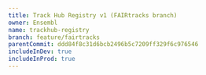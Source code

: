 ```yaml
---
title: Track Hub Registry v1 (FAIRtracks branch)
owner: Ensembl
name: trackhub-registry
branch: feature/fairtracks
parentCommit: ddd84f8c31d6bcb2496b5c7209ff329f6c976546
includeInDev: true
includeInProd: true
---
```

